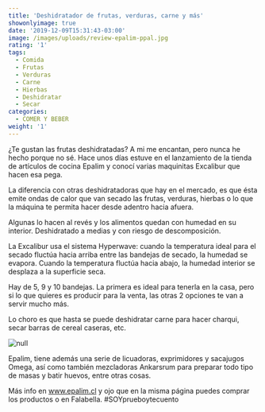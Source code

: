 ```yaml
---
title: 'Deshidratador de frutas, verduras, carne y más'
showonlyimage: true
date: '2019-12-09T15:31:43-03:00'
image: /images/uploads/review-epalim-ppal.jpg
rating: '1'
tags:
  - Comida
  - Frutas
  - Verduras
  - Carne
  - Hierbas
  - Deshidratar
  - Secar
categories:
  - COMER Y BEBER
weight: '1'
---
```

¿Te gustan las frutas deshidratadas? A mi me encantan, pero nunca he hecho porque no sé. Hace unos días estuve en el lanzamiento de la tienda de artículos de cocina Epalim y conocí varias maquinitas Excalibur que hacen esa pega. 

<!--more-->

La diferencia con otras deshidratadoras que hay en el mercado, es que ésta emite ondas de calor que van secado las frutas, verduras, hierbas o lo que la máquina te permita hacer desde adentro hacia afuera.

Algunas lo hacen al revés y los alimentos quedan con humedad en su interior. Deshidratado a medias y con riesgo de descomposición. 

La Excalibur usa el sistema Hyperwave: cuando la temperatura ideal para el secado fluctúa hacia arriba entre las bandejas de secado, la humedad se evapora. Cuando la temperatura fluctúa hacia abajo, la humedad interior se desplaza a la superficie seca.

Hay de 5, 9 y 10 bandejas. La primera es ideal para tenerla en la casa, pero si lo que quieres es producir para la venta, las otras 2 opciones te van a servir mucho más.

Lo choro es que hasta se puede deshidratar carne para hacer charqui, secar barras de cereal caseras, etc.

![null](/images/uploads/review-epalim-collage.jpg)

Epalim, tiene además una serie de licuadoras, exprimidores y sacajugos Omega, así como también mezcladoras Ankarsrum para preparar todo tipo de masas y batir huevos, entre otras cosas. 

Más info en www.epalim.cl y ojo que en la misma página puedes comprar los productos o en Falabella. #SOYprueboytecuento
